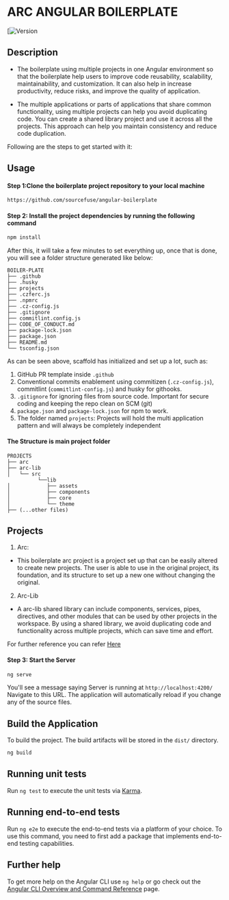 # ARC ANGULAR BOILERPLATE
[![Version](https://img.shields.io/badge/@angular/core-v14-brightgreen)

<!-- DOCUMENTATION -->

## Description

- The boilerplate using multiple projects in one Angular environment so that the boilerplate help users 
  to improve code  reusability, scalability, maintainability, and customization. It can also help in increase productivity, reduce risks, and improve the quality of  application.

- The multiple applications or parts of applications that share common functionality,  using multiple
  projects can help you avoid duplicating code. You can create a shared library project and use it across all the projects. This approach can help you maintain consistency and reduce code duplication.

Following are the steps to get started with it:

## Usage

#### Step 1:Clone the boilerplate project repository to your local machine

```sh
https://github.com/sourcefuse/angular-boilerplate
```

#### Step 2: Install the project dependencies by running the following command 

```sh
npm install 
```

After this, it will take a few minutes to set everything up, once that is done, you will see a folder structure generated like below:

```
BOILER-PLATE
├── .github
├── .husky
├── projects
├── .czferc.js
├── .npmrc
├── .cz-config.js
├── .gitignore
├── commitlint.config.js
├── CODE_OF_CONDUCT.md
├── package-lock.json
├── package.json
├── README.md
└── tsconfig.json
```
As can be seen above, scaffold has initialized and set up a lot, such as:

1. GitHub PR template inside `.github`
2. Conventional commits enablement using commitizen (`.cz-config.js`), commitlint (`commitlint-config.js`) 
   and husky for githooks.
3. `.gitignore` for ignoring files from source code. Important for secure coding and keeping the repo clean 
    on SCM (git)
4. `package.json` and `package-lock.json` for npm to work.
5. The folder named `projects`: Projects will hold the multi application pattern and will always be 
   completely independent 

#### The Structure is main project folder 

```
PROJECTS
├── arc
├── arc-lib
│   └── src
          └──lib
│            ├── assets
│            ├── components
│            ├── core
│            └── theme
├── (...other files)
```

## Projects
1. Arc:
- This boilerplate arc project is a project set up that can be easily altered to create new projects. 
  The user is able to use in the original project, its foundation, and its structure to set up a new one without changing the original.

2. Arc-Lib
- A arc-lib shared library can include components, services, pipes, directives, and other modules that can be used  by other projects in the workspace. By using a shared library, we avoid duplicating code and functionality across multiple projects, which can save time and effort.
 
For further reference you can refer [Here](Projects/arc-lib/README.md)


#### Step 3: Start the Server

```sh
ng serve
```

You'll see a message saying Server is running at `http://localhost:4200/` Navigate to this URL. The application will automatically reload if you change any of the source files.

##  Build the Application

 To build the project. The build artifacts will be stored in the `dist/` directory.

```sh
ng build
```

## Running unit tests

Run `ng test` to execute the unit tests via [Karma](https://karma-runner.github.io).

## Running end-to-end tests

Run `ng e2e` to execute the end-to-end tests via a platform of your choice. To use this command, you need to first add a package that implements end-to-end testing capabilities.

## Further help

To get more help on the Angular CLI use `ng help` or go check out the [Angular CLI Overview and Command Reference](https://angular.io/cli) page.
